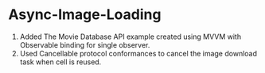 # Async-Image-Loading

1. Added The Movie Database API example created using MVVM with Observable binding for single observer.
2. Used Cancellable protocol conformances to cancel the image download task when cell is reused.
